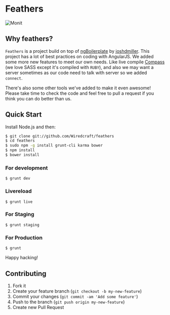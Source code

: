 # Feathers

![Monit](https://f.cloud.github.com/assets/1183541/1055973/89f9ec26-114b-11e3-9c3d-d091f956aec9.png)

## Why feathers?

`Feathers` is a project build on top of
[ngBoilerplate](https://github.com/joshdmiller/ng-boilerplate) by
[joshdmiller](https://github.com/joshdmiller). This project has a lot of best
practices on coding with AngularJS. We added some more new features to meet our own
needs. Like live compile [Compass](http://compass-style.org/) (we love SASS
except it's compiled with `RUBY`), and also we may want a server sometimes as
our code need to talk with server so we added `connect`.

There's also some other tools we've added to make it even awesome! Please take
time to check the code and feel free to pull a request if you think you can do
better than us.

## Quick Start

Install Node.js and then:

```sh
$ git clone git://github.com/Wiredcraft/feathers
$ cd feathers
$ sudo npm -g install grunt-cli karma bower
$ npm install
$ bower install
```

### For development

```
$ grunt dev
```

### Livereload

```
$ grunt live
```

### For Staging

```
$ grunt staging
```

### For Production

```
$ grunt
```

Happy hacking!


## Contributing

1. Fork it
2. Create your feature branch (`git checkout -b my-new-feature`)
3. Commit your changes (`git commit -am 'Add some feature'`)
4. Push to the branch (`git push origin my-new-feature`)
5. Create new Pull Request
